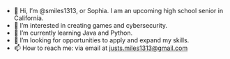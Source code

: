 - 👋 Hi, I’m @smiles1313, or Sophia. I am an upcoming high school senior in California.
- 👀 I’m interested in creating games and cybersecurity.
- 🌱 I’m currently learning Java and Python.
- 💞️ I’m looking for opportunities to apply and expand my skills.
- 📫 How to reach me: via email at justs.miles1313@gmail.com

<!---
smiles1313/smiles1313 is a ✨ special ✨ repository because its `README.md` (this file) appears on your GitHub profile.
You can click the Preview link to take a look at your changes.
--->

